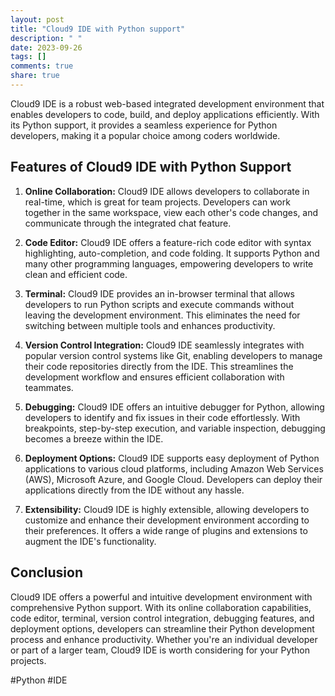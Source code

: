 ```yaml
---
layout: post
title: "Cloud9 IDE with Python support"
description: " "
date: 2023-09-26
tags: []
comments: true
share: true
---
```


Cloud9 IDE is a robust web-based integrated development environment that enables developers to code, build, and deploy applications efficiently. With its Python support, it provides a seamless experience for Python developers, making it a popular choice among coders worldwide.

## Features of Cloud9 IDE with Python Support

1. **Online Collaboration:** Cloud9 IDE allows developers to collaborate in real-time, which is great for team projects. Developers can work together in the same workspace, view each other's code changes, and communicate through the integrated chat feature.

2. **Code Editor:** Cloud9 IDE offers a feature-rich code editor with syntax highlighting, auto-completion, and code folding. It supports Python and many other programming languages, empowering developers to write clean and efficient code.

3. **Terminal:** Cloud9 IDE provides an in-browser terminal that allows developers to run Python scripts and execute commands without leaving the development environment. This eliminates the need for switching between multiple tools and enhances productivity.

4. **Version Control Integration:** Cloud9 IDE seamlessly integrates with popular version control systems like Git, enabling developers to manage their code repositories directly from the IDE. This streamlines the development workflow and ensures efficient collaboration with teammates.

5. **Debugging:** Cloud9 IDE offers an intuitive debugger for Python, allowing developers to identify and fix issues in their code effortlessly. With breakpoints, step-by-step execution, and variable inspection, debugging becomes a breeze within the IDE.

6. **Deployment Options:** Cloud9 IDE supports easy deployment of Python applications to various cloud platforms, including Amazon Web Services (AWS), Microsoft Azure, and Google Cloud. Developers can deploy their applications directly from the IDE without any hassle.

7. **Extensibility:** Cloud9 IDE is highly extensible, allowing developers to customize and enhance their development environment according to their preferences. It offers a wide range of plugins and extensions to augment the IDE's functionality.

## Conclusion

Cloud9 IDE offers a powerful and intuitive development environment with comprehensive Python support. With its online collaboration capabilities, code editor, terminal, version control integration, debugging features, and deployment options, developers can streamline their Python development process and enhance productivity. Whether you're an individual developer or part of a larger team, Cloud9 IDE is worth considering for your Python projects.

#Python #IDE